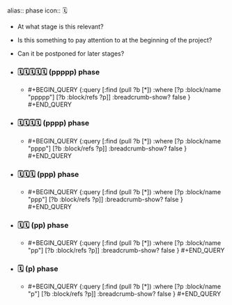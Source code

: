 alias:: phase
icon:: 🗓️
- At what stage is this relevant?
- Is this something to pay attention to at the beginning of the project?
- Can it be postponed for later stages?
- ### 🗓️🗓️🗓️🗓️🗓️ (ppppp) phase
  - #+BEGIN_QUERY
    {:query [:find (pull ?b [*])
      :where
      [?p :block/name "ppppp"]
      [?b :block/refs ?p]]
    :breadcrumb-show? false
    }
    #+END_QUERY

- ### 🗓️🗓️🗓️🗓️ (pppp) phase
  - #+BEGIN_QUERY
    {:query [:find (pull ?b [*])
      :where
      [?p :block/name "pppp"]
      [?b :block/refs ?p]]
    :breadcrumb-show? false
    }
    #+END_QUERY

- ### 🗓️🗓️🗓️ (ppp) phase
  - #+BEGIN_QUERY
    {:query [:find (pull ?b [*])
      :where
      [?p :block/name "ppp"]
      [?b :block/refs ?p]]
    :breadcrumb-show? false
    }
    #+END_QUERY

- ### 🗓️🗓️ (pp) phase
  - #+BEGIN_QUERY
    {:query [:find (pull ?b [*])
      :where
      [?p :block/name "pp"]
      [?b :block/refs ?p]]
    :breadcrumb-show? false
    }
    #+END_QUERY

- ### 🗓️ (p) phase
  - #+BEGIN_QUERY
    {:query [:find (pull ?b [*])
      :where
      [?p :block/name "p"]
      [?b :block/refs ?p]]
    :breadcrumb-show? false
    }
    #+END_QUERY

